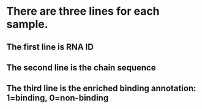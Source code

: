 # There are three lines for each sample.

## The first line is RNA ID
## The second line is the chain sequence
## The third line is the enriched binding annotation: 1=binding, 0=non-binding
